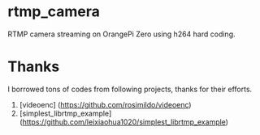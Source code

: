 # rtmp_camera
RTMP camera streaming on OrangePi Zero using h264 hard coding.


# Thanks
I borrowed tons of codes from following projects, thanks for their efforts.

1. [videoenc] (https://github.com/rosimildo/videoenc)
2. [simplest_librtmp_example] (https://github.com/leixiaohua1020/simplest_librtmp_example)
